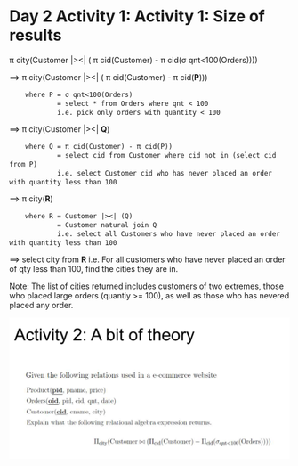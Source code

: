 # Day 2 Activity 1: Activity 1: Size of results


π city(Customer |><| ( π cid(Customer) - π cid(σ qnt<100(Orders))))

	
==> π city(Customer |><| ( π cid(Customer) - π cid(**P**)))

        where P = σ qnt<100(Orders) 
                = select * from Orders where qnt < 100
	            i.e. pick only orders with quantity < 100

==> π city(Customer |><| **Q**)

        where Q = π cid(Customer) - π cid(P)) 
                = select cid from Customer where cid not in (select cid from P)
	            i.e. select Customer cid who has never placed an order with quantity less than 100

==> π city(**R**)

        where R = Customer |><| (Q)
		        = Customer natural join Q
				i.e. select all Customers who have never placed an order with quantity less than 100

==> select city from **R**
i.e. For all customers who have never placed an order of qty less than 100, find the cities they are in.

Note: The list of cities returned includes customers of two extremes, those who placed large orders (quantiy >= 100), as well
as those who has nevered placed any order.


<img src="./slide.png" />
